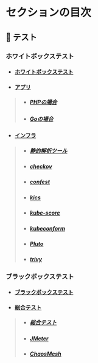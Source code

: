 

# セクションの目次

## 🧪 テスト

### ホワイトボックステスト

* #### [︎ホワイトボックステスト](https://hiroki-it.github.io/tech-notebook/testing/testing_whitebox.html)
* #### <u>アプリ</u>
> * ##### [︎PHPの場合](https://hiroki-it.github.io/tech-notebook/testing/testing_whitebox_application_php.html)
> * ##### [︎Goの場合](https://hiroki-it.github.io/tech-notebook/testing/testing_whitebox_application_go.html)
* #### <u>インフラ</u>
> * ##### [静的解析ツール](https://hiroki-it.github.io/tech-notebook/testing/testing_whitebox_infrastructure_linter.html)
> * ##### [checkov](https://hiroki-it.github.io/tech-notebook/testing/testing_whitebox_infrastructure_linter_checkov.html)
> * ##### [confest](https://hiroki-it.github.io/tech-notebook/testing/testing_whitebox_infrastructure_linter_confest.html)
> * ##### [kics](https://hiroki-it.github.io/tech-notebook/testing/testing_whitebox_infrastructure_linter_kics.html)
> * ##### [kube-score](https://hiroki-it.github.io/tech-notebook/testing/testing_whitebox_infrastructure_linter_kube_score.html)
> * ##### [kubeconform](https://hiroki-it.github.io/tech-notebook/testing/testing_whitebox_infrastructure_linter_kubeconform.html)
> * ##### [Pluto](https://hiroki-it.github.io/tech-notebook/testing/testing_whitebox_infrastructure_linter_pluto.html)
> * ##### [trivy](https://hiroki-it.github.io/tech-notebook/testing/testing_whitebox_infrastructure_linter_trivy.html)

### ブラックボックステスト

* #### [︎ブラックボックステスト](https://hiroki-it.github.io/tech-notebook/testing/testing_blackbox.html)
* #### <u>総合テスト</u>
> * ##### [︎総合テスト](https://hiroki-it.github.io/tech-notebook/testing/testing_blackbox_system_test.html)
> * ##### [︎JMeter](https://hiroki-it.github.io/tech-notebook/testing/testing_blackbox_system_test_jmeter.html)
> * ##### [ChaosMesh](https://hiroki-it.github.io/tech-notebook/testing/testing_blackbox_system_test_chaos_mesh.html)

<br>
